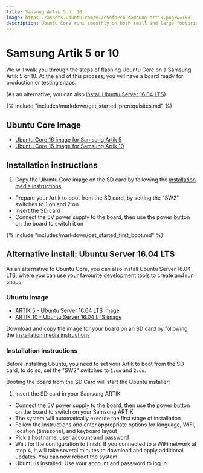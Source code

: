 ```yaml
---
title: Samsung Artik 5 or 10
image: https://assets.ubuntu.com/v1/c5dfb2cb-samsung-artik.png?w=150
description: Ubuntu Core runs smoothly on both small and large footprint boards.
---
```


# Samsung Artik 5 or 10

We will walk you through the steps of flashing Ubuntu Core on a Samsung Artik 5 or 10. At the end of this process, you will have a board ready for production or testing snaps.

(As an alternative, you can also [install Ubuntu Server 16.04 LTS](#alternative-install:-ubuntu-server-16.04-lts)).

{% include "includes/markdown/get_started_prerequisites.md" %}

## Ubuntu Core image

 * [Ubuntu Core 16 image for Samsung Artik 5](http://people.canonical.com/~platform/snappy/artik/uc-series16-final-image/artik5.img.xz)
 * [Ubuntu Core 16 image for Samsung Artik 10](http://people.canonical.com/~platform/snappy/artik/uc-series16-final-image/artik10.img.xz)

## Installation instructions

 1. Copy the Ubuntu Core image on the SD card by following the [installation media instructions](/core/get-started/installation-medias)
 * Prepare your Artik to boot from the SD card, by setting the "SW2" switches to 1:on and 2:on
 * Insert the SD card
 * Connect the 5V power supply to the board, then use the power button on the board to switch it on

{% include "includes/markdown/get_started_first_boot.md" %}

## Alternative install: Ubuntu Server 16.04 LTS

As an alternative to Ubuntu Core, you can also install Ubuntu Server 16.04 LTS, where you can use your favourite development tools to create and run snaps.

### Ubuntu image

* [ARTIK 5 - Ubuntu Server 16.04 LTS image](http://people.canonical.com/~platform/snappy/artik/archive/artik5-ubuntu-server.img.tar.xz)
* [ARTIK 10 - Ubuntu Server 16.04 LTS image](http://people.canonical.com/~platform/snappy/artik/archive/artik10-ubuntu-server.img.tar.xz)

Download and copy the image for your board on an SD card by following the [installation media instructions](/core/get-started/installation-medias)

### Installation instructions

Before installing Ubuntu, you need to set your Artik to boot from the SD card, to do so, set the "SW2" switches to `1:on` and `2:on`.

Booting the board from the SD Card will start the Ubuntu installer:

1. Insert the SD card in your Samsung ARTIK
* Connect the 5V power supply to the board, then use the power button on the board to switch on your Samsung ARTIK
* The system will automatically execute the first stage of installation
* Follow the instructions and enter appropriate options for language, WiFi, location (timezone), and keyboard layout
* Pick a hostname, user account and password
* Wait for the configuration to finish. If you connected to a WiFi network at step 4, it will take several minutes to download and apply additional updates. You can now reboot the system
* Ubuntu is installed. Use your account and password to log in
